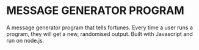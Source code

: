 # MESSAGE GENERATOR PROGRAM 
A message generator program that tells fortunes. Every time a user runs a program, they will get a new, randomised output. 
Built with Javascript and run on node.js.
